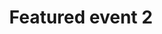 ---
layout: page
title: Featured event 2
image: /assets/img/portfolio/thumbnails/1.jpg
event_url: https://bing.com
category: lecture
---